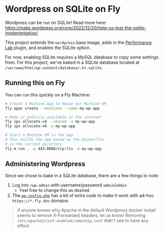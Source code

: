 # Wordpress on SQLite on Fly

Wordpress can be run on SQLite! Read more here: https://make.wordpress.org/core/2022/12/20/help-us-test-the-sqlite-implementation/

This project extends the `wordpress` base image, adds in the [Performance Lab](https://wordpress.org/plugins/performance-lab/) plugin, and enables the SQLite option.

For now, enabling SQLite requires a MySQL database to copy some settings from. For this project, we've baked in a SQLite database located at `/var/www/html/wp-content/database/.ht.sqlite`.

## Running this on Fly

You can run this quickly on a Fly Machine:

```bash
# Create a Machine App to house our Machine VM
fly apps create --machines --name my-wp-app

# Make it publicly available on the internet
fly ips allocate-v4 --shared -a my-wp-app
fly ips allocate-v6 -a my-wp-app

# Start a Machine VM in the app
# This builds the app based on the Dockerfile
# in the current directory
fly m run . -p 443:8080/tcp:tls -a my-wp-app
```

## Administering Wordpress

Since we chose to bake in a SQLite database, there are a few things to note:

1. Log into `/wp-admin` with username/password `admin`/`admin`
    - Feel free to change this as desired
2. The [`wp-config.php`](https://github.com/fly-apps/wordpress-sqlite/blob/main/wp-config.php#L42-L47) has a bit of extra code to make it work with ad-hoc `https://*.fly.dev` domains

> If anyone knows why Apache in the default Wordpress docker install seems to remove X-Forwarded headers, let us know! Removing `/etc/apache2/conf-enabled/remoteip.conf` didn't see to have any effect.
